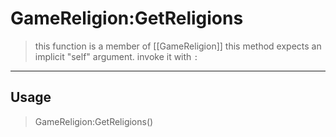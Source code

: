 # GameReligion:GetReligions
> this function is a member of [[GameReligion]]
> this method expects an implicit "self" argument. invoke it with `:`
-----
## Usage
> GameReligion:GetReligions()
